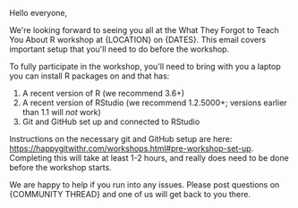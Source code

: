 Hello everyone,

We're looking forward to seeing you all at the What They Forgot to Teach You About R workshop at {LOCATION} on {DATES}. This email covers important setup that you'll need to do before the workshop.

To fully participate in the workshop, you'll need to bring with you a laptop you can install R packages on and that has:

1. A recent version of R (we recommend 3.6+)
2. A recent version of RStudio (we recommend 1.2.5000+; versions earlier than 1.1 will _not_ work)
3. Git and GitHub set up and connected to RStudio

Instructions on the necessary git and GitHub setup are here: https://happygitwithr.com/workshops.html#pre-workshop-set-up. Completing this will take at least 1-2 hours, and really does need to be done before the workshop starts.

We are happy to help if you run into any issues. Please post questions on {COMMUNITY THREAD} and one of us will get back to you there.

